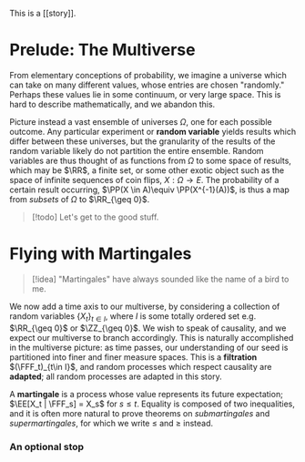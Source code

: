 This is a [[story]].

# Prelude: The Multiverse
From elementary conceptions of probability, we imagine a universe which can take on many different values, whose entries are chosen "randomly." Perhaps these values lie in some continuum, or very large space. This is hard to describe mathematically, and we abandon this.

Picture instead a vast ensemble of universes $\Omega$, one for each possible outcome. Any particular experiment or **random variable** yields results which differ between these universes, but the granularity of the results of the random variable likely do not partition the entire ensemble. Random variables are thus thought of as functions from $\Omega$ to some space of results, which may be $\RR$, a finite set, or some other exotic object such as the space of infinite sequences of coin flips, $X:\Omega\to E$. The probability of a certain result occurring, $\PP(X \in A)\equiv \PP(X^{-1}(A))$, is thus a map from *subsets* of $\Omega$ to $\RR_{\geq 0}$. 

>[!todo] Let's get to the good stuff.

# Flying with Martingales

>[!idea]
>"Martingales" have always sounded like the name of a bird to me.

We now add a time axis to our multiverse, by considering a collection of random variables $\{X_t\}_{t\in I}$, where $I$ is some totally ordered set e.g. $\RR_{\geq 0}$ or $\ZZ_{\geq 0}$. We wish to speak of causality, and we expect our multiverse to branch accordingly. This is naturally accomplished in the multiverse picture: as time passes, our understanding of our seed is partitioned into finer and finer measure spaces. This is a **filtration** $(\FFF_t)_{t\in I}$, and random processes which respect causality are **adapted**; all random processes are adapted in this story.

A **martingale** is a process whose value represents its future expectation; $\EE[X_t | \FFF_s] = X_s$ for $s\leq t$. Equality is composed of two inequalities, and it is often more natural to prove theorems on *submartingales* and *supermartingales*, for which we write $\leq$ and $\geq$ instead.

### An optional stop